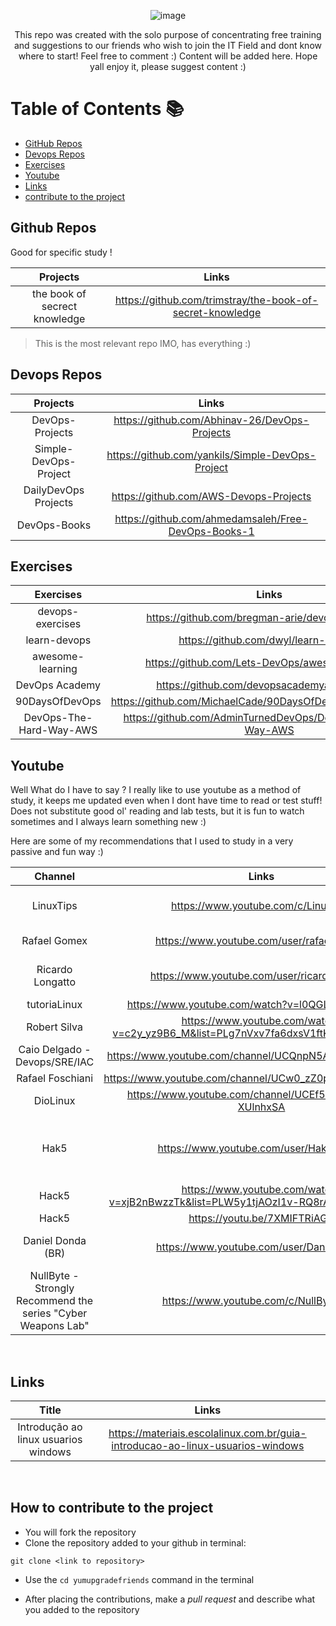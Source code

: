 <div align="center">

![image](https://user-images.githubusercontent.com/75628046/197298620-f082385b-068e-4d14-aa7f-ff3d2e81c082.png)

<p>
    This repo was created with the solo purpose of concentrating free training and suggestions to our friends who wish to join the IT Field and dont know where to start! Feel free to comment :)
    Content will be added here. Hope yall enjoy it, please suggest content :)
</p>

</div>

# Table of Contents 📚
  - [GitHub Repos](#github-repos)
  - [Devops Repos](#devops-repos)
  - [Exercises](#exercises)
  - [Youtube](#youtube)
  - [Links](#links)
  - [contribute to the project](#how-to-contribute-to-the-project)
    
    
 
## Github Repos 

Good for specific study !

|      **Projects**     |                     **Links**                    |
|:---------------------:|:------------------------------------------------:|
| the book of secrect knowledge       | https://github.com/trimstray/the-book-of-secret-knowledge    |

> This is the most relevant repo IMO, has everything :)


<h2>Devops Repos</h2>

|      **Projects**     |                     **Links**                    |
|:---------------------:|:------------------------------------------------:|
| DevOps-Projects       | https://github.com/Abhinav-26/DevOps-Projects    |
| Simple-DevOps-Project | https://github.com/yankils/Simple-DevOps-Project |
|  DailyDevOps Projects |      https://github.com/AWS-Devops-Projects      |
|     DevOps-Books      |https://github.com/ahmedamsaleh/Free-DevOps-Books-1|

<h2>Exercises</h2>

|      **Exercises**      |                           **Links**                          |
|:-----------------------:|:------------------------------------------------------------:|
| devops-exercises        | https://github.com/bregman-arie/devops-exercises             |
| learn-devops            | https://github.com/dwyl/learn-devops                         |
| awesome-learning        | https://github.com/Lets-DevOps/awesome-learning              |
| DevOps Academy          | https://github.com/devopsacademyau/academy                   |
| 90DaysOfDevOps          | https://github.com/MichaelCade/90DaysOfDevOps/tree/main/Days |
| DevOps-The-Hard-Way-AWS | https://github.com/AdminTurnedDevOps/DevOps-The-Hard-Way-AWS |


<h2>Youtube</h2>

<p>
Well What do I have to say ? I really like to use youtube as a method of study, it keeps me updated even when I dont have time to read or test stuff! Does not substitute good ol' reading and lab tests, but it is fun to watch sometimes and I always learn something new :) 

Here are some of my recommendations that I used to study in a very passive and fun way :)
</p>


|                          **Channel**                         |                                      **Links**                                      |                    **Tags**                    |
|:------------------------------------------------------------:|:-----------------------------------------------------------------------------------:|:----------------------------------------------:|
| LinuxTips                                                    | https://www.youtube.com/c/LinuxTips                                                 | #linux #Devops #SRE #IAC                       |
| Rafael Gomex                                                 | https://www.youtube.com/user/rafaelmontek                                           | #Linux #Devops                                 |
| Ricardo Longatto                                             | https://www.youtube.com/user/ricardolongatto                                        | #Linux #Hacking #CyberSec                      |
| tutoriaLinux                                                 | https://www.youtube.com/watch?v=l0QGLMwR-lY&t=2s                                    | #Linux                                         |
| Robert Silva                                                 | https://www.youtube.com/watch?v=c2y_yz9B6_M&list=PLg7nVxv7fa6dxsV1ftKI8FAm4YD6iZuI4 | #Docker                                        |
| Caio Delgado - Devops/SRE/IAC                                | https://www.youtube.com/channel/UCQnpN5AUd36lnMHuIl_rihA                            | #Devops #InfraAsCode                           |
| Rafael Foschiani                                             | https://www.youtube.com/channel/UCw0_zZ0p4xJNZ65znsJtEoQ                            | #Linux #LPI                                    |
| DioLinux                                                     | https://www.youtube.com/channel/UCEf5U1dB5a2e2S-XUlnhxSA                            | #Linux                                         |
| Hak5                                                         | https://www.youtube.com/user/Hak5Darren                                             | #CyberSec #Linux #Tutorials #Hacking #HackGear |
| Hack5                                                        | https://www.youtube.com/watch?v=xjB2nBwzzTk&list=PLW5y1tjAOzI1v-RQ8rAftvqKawXQR87eL |                                                |
| Hack5                                                        | https://youtu.be/7XMIFTRiAGA                                                        |                                                |
| Daniel Donda (BR)                                            | https://www.youtube.com/user/DanielDonda                                            | #CyberSec #Linux #Windows                      |
| NullByte - Strongly Recommend the series "Cyber Weapons Lab" | https://www.youtube.com/c/NullByteWHT                                               | #Hacking #Linux                                |

<br>

<h2>Links</h2>

|               **Title**              |                                    **Links**                                   |
|:------------------------------------:|:------------------------------------------------------------------------------:|
| Introdução ao linux usuarios windows | https://materiais.escolalinux.com.br/guia-introducao-ao-linux-usuarios-windows |

<br>

## How to contribute to the project

- You will fork the repository
- Clone the repository added to your github in terminal:
```
git clone <link to repository>
```
- Use the ```cd yumupgradefriends``` command in the terminal

- After placing the contributions, make a *pull request* and describe what you added to the repository
